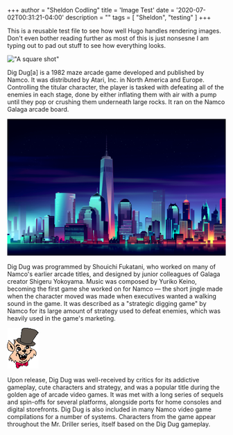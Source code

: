 +++
author = "Sheldon Codling"
title = 'Image Test'
date = '2020-07-02T00:31:21-04:00'
description = ""
tags = [
    "Sheldon", "testing"
]
+++

This is a reusable test file to see how well Hugo handles rendering images. Don't even bother reading further as most of this is just nonsesne I am typing out to pad out stuff to see how everything looks.

!["A square shot"](Sheldon.-bodyshot.png "Me")

Dig Dug[a] is a 1982 maze arcade game developed and published by Namco. It was distributed by Atari, Inc. in North America and Europe. Controlling the titular character, the player is tasked with defeating all of the enemies in each stage, done by either inflating them with air with a pump until they pop or crushing them underneath large rocks. It ran on the Namco Galaga arcade board.

!["A wide shot"](city1.png "A city skyline")

Dig Dug was programmed by Shouichi Fukatani, who worked on many of Namco's earlier arcade titles, and designed by junior colleagues of Galaga creator Shigeru Yokoyama. Music was composed by Yuriko Keino, becoming the first game she worked on for Namco — the short jingle made when the character moved was made when executives wanted a walking sound in the game. It was described as a "strategic digging game" by Namco for its large amount of strategy used to defeat enemies, which was heavily used in the game's marketing.

!["Pixel art test"](cool%20Cat.png "By Kip's Dad")

Upon release, Dig Dug was well-received by critics for its addictive gameplay, cute characters and strategy, and was a popular title during the golden age of arcade video games. It was met with a long series of sequels and spin-offs for several platforms, alongside ports for home consoles and digital storefronts. Dig Dug is also included in many Namco video game compilations for a number of systems. Characters from the game appear throughout the Mr. Driller series, itself based on the Dig Dug gameplay. 
